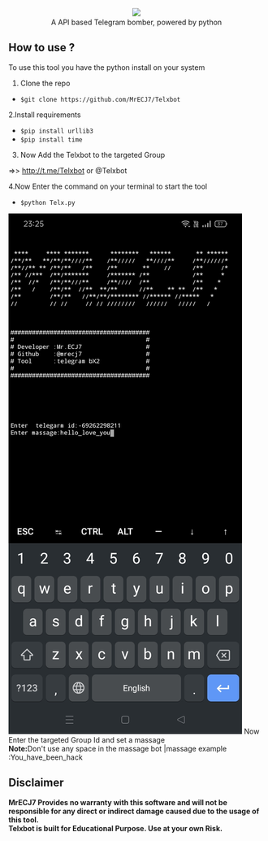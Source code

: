 <p align="center">
<img src="https://avatars.githubusercontent.com/u/84838306?s=120&v=4" height="60"><br>
A API based Telegram bomber, powered by python
</p>


## How to use ?

To use this tool you have the python install on your system 

1. Clone the repo

  - `$git clone https://github.com/MrECJ7/Telxbot `

2.Install requirements
- `$pip install urllib3 `
- `$pip install time`

3. Now Add the Telxbot to the targeted Group 

=>> http://t.me/Telxbot or @Telxbot

4.Now Enter the command on your terminal to start the tool 
- `$python Telx.py `<be>

<img src="https://raw.githubusercontent.com/MrECJ7/Telxbot/main/img/ss.jpg">
Now Enter the targeted Group Id and set a massage <br>
<b>Note:</b>Don't use any space in the massage bot |massage example :You_have_been_hack

## Disclaimer
<b>MrECJ7 Provides no warranty with this software and will not be responsible for any direct or indirect damage caused due to the usage of this tool.<br>
Telxbot is built for Educational Purpose. Use at your own Risk.</b>




